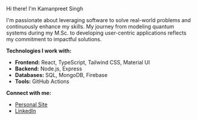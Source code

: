 Hi there! I'm Kamanpreet Singh

I'm passionate about leveraging software to solve real-world problems and continuously enhance my skills. My journey from modeling quantum systems during my M.Sc. to developing user-centric applications reflects my commitment to impactful solutions.

**Technologies I work with:**
- **Frontend:** React, TypeScript, Tailwind CSS, Material UI
- **Backend:** Node.js, Express
- **Databases:** SQL, MongoDB, Firebase
- **Tools:** GitHub Actions


**Connect with me:**
- [Personal Site](https://kskaman.me/)
- [LinkedIn](https://www.linkedin.com/in/kamanpreet-singh-b64672119/)
